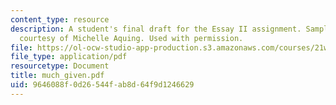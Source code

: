 ```yaml
---
content_type: resource
description: A student's final draft for the Essay II assignment. Sample student essay
  courtesy of Michelle Aquing. Used with permission.
file: https://ol-ocw-studio-app-production.s3.amazonaws.com/courses/21w-730-2-the-creative-spark-fall-2004/9646088f0d26544fab8d64f9d1246629_much_given.pdf
file_type: application/pdf
resourcetype: Document
title: much_given.pdf
uid: 9646088f-0d26-544f-ab8d-64f9d1246629
---
```

